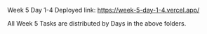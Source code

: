 
Week 5 Day 1-4 Deployed link: https://week-5-day-1-4.vercel.app/

All Week 5 Tasks are distributed by Days in the above folders.
